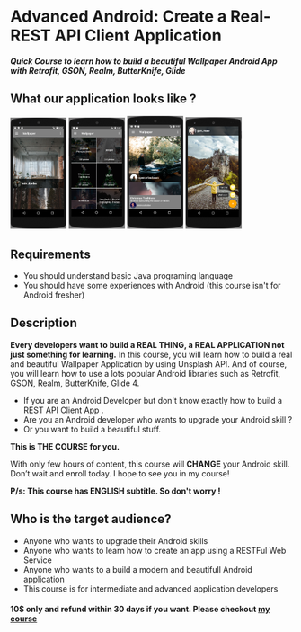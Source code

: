 # Advanced Android: Create a Real-REST API Client Application

##### Quick Course to learn how to build a beautiful Wallpaper Android App with Retrofit, GSON, Realm, ButterKnife, Glide

## What our application looks like ?

<p float="middle">
  <img src="screenshot1.png" width="100" />
  <img src="screenshot2.png" width="100" />
  <img src="screenshot3.png" width="100" />
  <img src="screenshot4.png" width="100" />
</p>

## Requirements
- You should understand basic Java programing language
- You should have some experiences with Android (this course isn't for Android fresher)

## Description
**Every developers want to build a REAL THING, a REAL APPLICATION not just something for learning.**
In this course, you will learn how to build a real and beautiful Wallpaper Application by using Unsplash API.
And of course, you will learn how to use a lots popular Android libraries such as Retrofit, GSON, Realm, ButterKnife, Glide 4.
- If you are an Android Developer but don't know exactly how to build a REST API Client App .
- Are you an Android developer who wants to upgrade your Android skill ?
- Or you want to build a beautiful stuff.

**This is THE COURSE for you.**

With only few hours of content, this course will **CHANGE** your Android skill.
Don’t wait and enroll today. I hope to see you in my course!

**P/s: This course has ENGLISH subtitle. So don't worry !**

## Who is the target audience?

- Anyone who wants to upgrade their Android skills
- Anyone who wants to learn how to create an app using a RESTFul Web Service
- Anyone who wants to a build a modern and beautifull Android application
- This course is for intermediate and advanced application developers

#### 10$ only and refund within 30 days if you want. Please checkout [my course](https://www.udemy.com/advanced-android-development/?couponCode=ANDROID-LOVERS)
